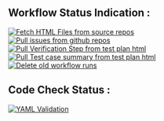 ## Workflow Status Indication :
[![Fetch HTML Files from source repos](https://github.com/Survensa/chip_command_run/actions/workflows/htmlpull.yml/badge.svg)](https://github.com/Survensa/chip_command_run/actions/workflows/htmlpull.yml)
<br>[![Pull issues from github repos](https://github.com/Survensa/chip_command_run/actions/workflows/autopullissue.yml/badge.svg)](https://github.com/Survensa/chip_command_run/actions/workflows/autopullissue.yml)
<br>[![Pull Verification Step from test plan html](https://github.com/Survensa/chip_command_run/actions/workflows/vs_p_py.yml/badge.svg)](https://github.com/Survensa/chip_command_run/actions/workflows/vs_p_py.yml)
<br>[![Pull Test case summary from test plan html](https://github.com/Survensa/chip_command_run/actions/workflows/tcdpy.yml/badge.svg)](https://github.com/Survensa/chip_command_run/actions/workflows/tcdpy.yml)
<br>[![Delete old workflow runs](https://github.com/Survensa/chip_command_run/actions/workflows/delete_old_workflow_runs.yml/badge.svg)](https://github.com/Survensa/chip_command_run/actions/workflows/delete_old_workflow_runs.yml)
## Code Check Status :
[![YAML Validation](https://github.com/Survensa/chip_command_run/actions/workflows/validate_yaml.yml/badge.svg)](https://github.com/Survensa/chip_command_run/actions/workflows/validate_yaml.yml)
